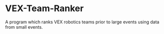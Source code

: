 # VEX-Team-Ranker

A program which ranks VEX robotics teams prior to large events using data from small events.
